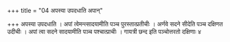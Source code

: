 +++
title = "04 अपस्या उपदधाति अपान्"

+++
अपस्या उपदधाति । अपां त्वेमन्त्सादयामीति पञ्च पुरस्तात्प्रतीचीः । अर्णवे सदने सीदेति पञ्च दक्षिणत उदीचीः । अपां त्वा सदने सादयामीति पञ्च पश्चात्प्राचीः । गायत्री छन्द इति पञ्चोत्तरतो दक्षिणाः ४